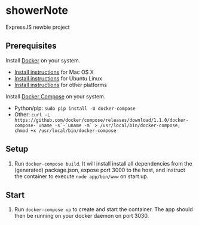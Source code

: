 # showerNote

ExpressJS newbie project

## Prerequisites

Install [Docker](https://www.docker.com/) on your system.

* [Install instructions](https://docs.docker.com/installation/mac/) for Mac OS X
* [Install instructions](https://docs.docker.com/installation/ubuntulinux/) for Ubuntu Linux
* [Install instructions](https://docs.docker.com/installation/) for other platforms

Install [Docker Compose](http://docs.docker.com/compose/) on your system.

* Python/pip: `sudo pip install -U docker-compose`
* Other: ``curl -L https://github.com/docker/compose/releases/download/1.1.0/docker-compose-`uname -s`-`uname -m` > /usr/local/bin/docker-compose; chmod +x /usr/local/bin/docker-compose``

## Setup

1. Run `docker-compose build`. It will install install all dependencies from the (generated) package.json, expose port 3000 to the host, and instruct the container to execute `node app/bin/www` on start up.

## Start

1. Run `docker-compose up` to create and start the container. The app should then be running on your docker daemon on port 3030.
